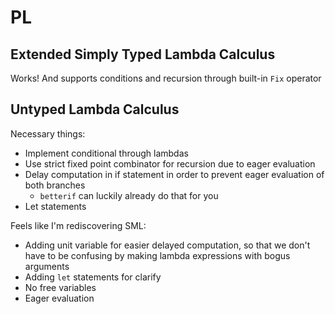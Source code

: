 # PL

## Extended Simply Typed Lambda Calculus
Works! And supports conditions and recursion through built-in `Fix` operator

## Untyped Lambda Calculus
Necessary things:
* Implement conditional through lambdas
* Use strict fixed point combinator for recursion due to eager evaluation
* Delay computation in if statement in order to prevent eager evaluation of both branches
    * `betterif` can luckily already do that for you
* Let statements

Feels like I'm rediscovering SML:
* Adding unit variable for easier delayed computation, so that we don't have to be confusing by making lambda expressions with bogus arguments
* Adding `let` statements for clarify
* No free variables
* Eager evaluation